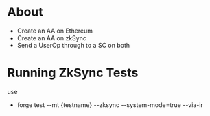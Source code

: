 # About

- Create an AA on Ethereum
- Create an AA on zkSync
- Send a UserOp through to a SC on both

# Running ZkSync Tests

use

- forge test --mt {testname} --zksync --system-mode=true --via-ir
